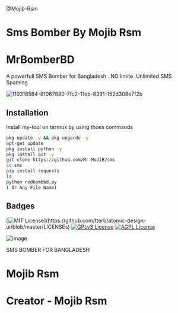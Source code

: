 @Mojib-Rsm

# Sms Bomber By Mojib Rsm

# MrBomberBD

A powerfull SMS Bomber for Bangladesh . NO limite .Unlimited SMS Spaming 


![110318584-81067880-7fc2-11eb-8391-152d308e7f2b](https://user-images.githubusercontent.com/90413704/138064859-98178dde-d6fd-422c-9aa4-a1ee7ccae2da.gif)

## Installation

Install my-tool on termux by using thoes commands 



```bash
pkg update -y && pkg upgarde -y
apt-get update
pkg install python -y
pkg install git -y
git clone https://github.com/Mr-MoJiB/sms
cd sms
pip install requests 
ls
python redbombbd.py
( Or Any File Name) 
```


## Badges

 

[![MIT License](https://img.shields.io/apm/l/atomic-design-ui.svg?)](https://github.com/tterb/atomic-design-ui/blob/master/LICENSEs)
[![GPLv3 License](https://img.shields.io/badge/License-GPL%20v3-yellow.svg)](https://opensource.org/licenses/)
[![AGPL License](https://img.shields.io/badge/license-AGPL-blue.svg)](http://www.gnu.org/licenses/agpl-3.0)

![image](https://user-images.githubusercontent.com/90413704/138065091-22a7fdd9-0766-4c0a-bcd7-25a8a0217ce4.png)

  
SMS BOMBER FOR BANGLADESH

# Mojib Rsm

# Creator - Mojib Rsm
